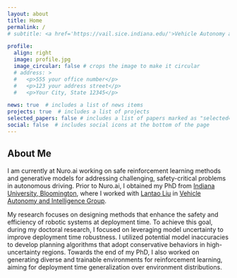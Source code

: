 ```yaml
---
layout: about
title: Home 
permalink: /
# subtitle: <a href='https://vail.sice.indiana.edu/'>Vehicle Autonomy and Intelligence Lab at Indiana University, Bloomington</a>.

profile:
  align: right 
  image: profile.jpg
  image_circular: false # crops the image to make it circular
  # address: >
  #   <p>555 your office number</p>
  #   <p>123 your address street</p>
  #   <p>Your City, State 12345</p>

news: true  # includes a list of news items
projects: true  # includes a list of projects
selected_papers: false # includes a list of papers marked as "selected={true}"
social: false  # includes social icons at the bottom of the page
---
```


## About Me

I am currently at Nuro.ai working on safe reinforcement learning methods and generative models for addressing
challenging, safety-critical problems in autonomous driving.
Prior to Nuro.ai, I obtained my PhD from [Indiana University, Bloomington](https://bloomington.iu.edu/index.html), where I worked with
[Lantao Liu](https://luddy.indiana.edu/contact/profile/index.html?Lantao_Liu) in [Vehicle Autonomy and Intelligence
Group](https://vail.sice.indiana.edu/).

My research focuses on designing methods that enhance the safety and efficiency of robotic systems at deployment time. To achieve this goal, during my doctoral research, I focused on leveraging model uncertainty to improve deployment time robustness. I utilized potential model inaccuracies to develop planning algorithms that adopt conservative behaviors in high-uncertainty regions. Towards the end of my PhD, I also worked on generating diverse and trainable environments for reinforcement learning, aiming for deployment time generalization over environment distributions.